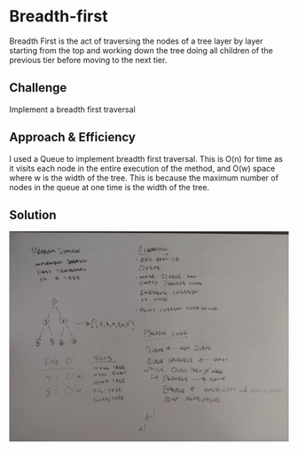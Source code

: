 # Breadth-first
Breadth First is the act of traversing the nodes of a tree layer by layer starting from the top and working down the tree doing all children of the previous tier before moving to the next tier.

## Challenge
Implement a breadth first traversal

## Approach & Efficiency
I used a Queue to implement breadth first traversal. This is O(n) for time as it visits each node in the entire execution of the method, and O(w) space where w is the width of the tree. This is because the maximum number of nodes in the queue at one time is the width of the tree.

## Solution
![Solution Image](./assets/breadthfirstsolution.jpg)